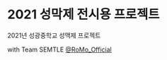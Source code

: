 # 2021 성막제 전시용 프로젝트
2021년 성광중학교 성맥제 프로젝트

with Team SEMTLE [@RoMo_Official](https://github.com/bluefirewolf534)
